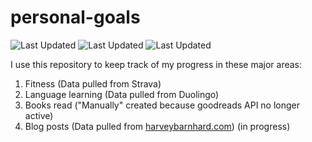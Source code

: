 # personal-goals
![Last Updated](https://img.shields.io/date/1616037662?color=FC4C02&label=Fitness%20Updated&logo=strava)
![Last Updated](https://img.shields.io/date/1616037662?color=7ac70c&label=Language%20Updated&logo=duolingo)
![Last Updated](https://img.shields.io/date/1616037662?color=e9e5cd&label=Books%20Updated&logo=goodreads)

I use this repository to keep track of my progress in these major areas:

1. Fitness (Data pulled from Strava)
2. Language learning (Data pulled from Duolingo)
3. Books read ("Manually" created because goodreads API no longer active)
4. Blog posts (Data pulled from [harveybarnhard.com](https://harveybarnhard.com)) (in progress)
